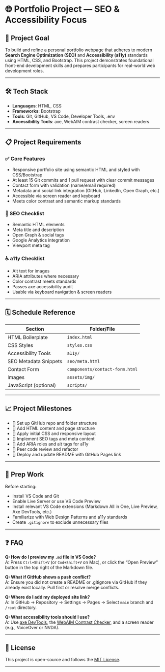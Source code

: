 # 🌐 Portfolio Project — SEO & Accessibility Focus

## 📌 Project Goal
To build and refine a personal portfolio webpage that adheres to modern **Search Engine Optimization (SEO)** and **Accessibility (a11y)** standards using HTML, CSS, and Bootstrap. This project demonstrates foundational front-end development skills and prepares participants for real-world web development roles.

---

## 🛠️ Tech Stack

- **Languages**: HTML, CSS
- **Frameworks**: Bootstrap
- **Tools**: Git, GitHub, VS Code, Developer Tools, .env
- **Accessibility Tools**: axe, WebAIM contrast checker, screen readers

---

## 📋 Project Requirements

### ✅ Core Features
- Responsive portfolio site using semantic HTML and styled with CSS/Bootstrap
- At least 15 Git commits and 1 pull request with clear commit messages
- Contact form with validation (name/email required)
- Metadata and social link integration (GitHub, LinkedIn, Open Graph, etc.)
- Accessible via screen reader and keyboard
- Meets color contrast and semantic markup standards

### 🧠 SEO Checklist
- Semantic HTML elements
- Meta title and description
- Open Graph & social tags
- Google Analytics integration
- Viewport meta tag

### ♿ a11y Checklist
- Alt text for images
- ARIA attributes where necessary
- Color contrast meets standards
- Passes axe accessibility audit
- Usable via keyboard navigation & screen readers

---

## 🗓️ Schedule Reference

| Section                  | Folder/File                    |
|--------------------------|--------------------------------|
| HTML Boilerplate         | `index.html`                   |
| CSS Styles               | `styles.css`                   |
| Accessibility Tools      | `a11y/`                         |
| SEO Metadata Snippets    | `seo/meta.html`                |
| Contact Form             | `components/contact-form.html` |
| Images                   | `assets/img/`                  |
| JavaScript (optional)    | `scripts/`                     |

---

## 📈 Project Milestones

- [] Set up GitHub repo and folder structure
- [] Add HTML content and page structure
- [] Apply initial CSS and responsive layout
- [] Implement SEO tags and meta content
- [] Add ARIA roles and alt tags for a11y
- [] Peer code review and refactor
- [] Deploy and update README with GitHub Pages link

---

## 🧰 Prep Work

Before starting:
- Install VS Code and Git
- Enable Live Server or use VS Code Preview
- Install relevant VS Code extensions (Markdown All in One, Live Preview, Axe DevTools, etc.)
- Familiarize with Web Design Patterns and a11y standards
- Create `.gitignore` to exclude unnecessary files

---

## ❓ FAQ

**Q: How do I preview my `.md` file in VS Code?**  
A: Press `Ctrl+Shift+V` (or `Cmd+Shift+V` on Mac), or click the “Open Preview” button in the top right of the Markdown file.

**Q: What if GitHub shows a push conflict?**  
A: Ensure you did not create a README or .gitignore via GitHub if they already exist locally. Pull first or resolve merge conflicts.

**Q: Where do I add my deployed site link?**  
A: In GitHub → Repository → Settings → Pages → Select `main` branch and `/root` directory.

**Q: What accessibility tools should I use?**  
A: Use [axe DevTools](https://www.deque.com/axe/devtools/), the [WebAIM Contrast Checker](https://webaim.org/resources/contrastchecker/), and a screen reader (e.g., VoiceOver or NVDA).

---

## 📎 License

This project is open-source and follows the [MIT License](LICENSE).

---



